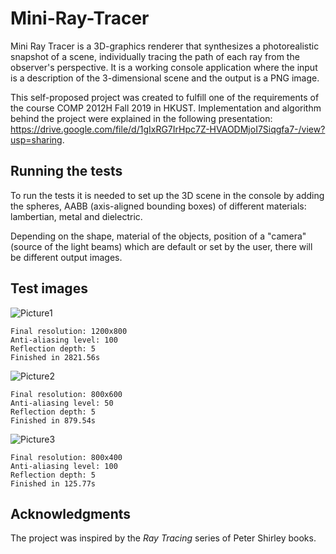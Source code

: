 # Mini-Ray-Tracer

Mini Ray Tracer is a 3D-graphics renderer that synthesizes a photorealistic snapshot of a scene, individually tracing the path of each ray from the observer's perspective. It is a working console application where the input is a description of the 3-dimensional scene and the output is a PNG image.

This self-proposed project was created to fulfill one of the requirements of the course COMP 2012H Fall 2019 in HKUST. Implementation and algorithm behind the project were explained in the following presentation: https://drive.google.com/file/d/1gIxRG7IrHpc7Z-HVAODMjoI7Siqgfa7-/view?usp=sharing.

## Running the tests

To run the tests it is needed to set up the 3D scene in the console by adding the spheres, AABB (axis-aligned bounding boxes) of different materials: lambertian, metal and dielectric. 

Depending on the shape, material of the objects, position of a "camera" (source of the light beams) which are default or set by the user, there will be different output images. 

## Test images

![Picture1](https://user-images.githubusercontent.com/53835037/73949200-4bf1a780-4924-11ea-8682-389d1c87bd51.png)
```
Final resolution: 1200x800
Anti-aliasing level: 100
Reflection depth: 5
Finished in 2821.56s
```

![Picture2](https://user-images.githubusercontent.com/53835037/73950408-15b52780-4926-11ea-9ff2-6376f975679f.png)
```
Final resolution: 800x600
Anti-aliasing level: 50
Reflection depth: 5
Finished in 879.54s
```

![Picture3](https://user-images.githubusercontent.com/53835037/73950745-a429a900-4926-11ea-8b5d-be7f99c675d9.png)
```
Final resolution: 800x400
Anti-aliasing level: 100
Reflection depth: 5
Finished in 125.77s
```

## Acknowledgments

The project was inspired by the <em> Ray Tracing </em> series of Peter Shirley books.
